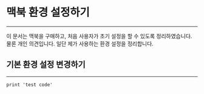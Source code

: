 # 맥북 환경 설정하기
---
이 문서는 맥북을 구매하고, 처음 사용자가 초기 설정을 할 수 있도록 정리하였습니다. 물론 개인 의견입니다. 일단 제가 사용하는 환경 설정을 정리합니다.


## 기본 환경 설정 변경하기
--- 

	print 'test code'

